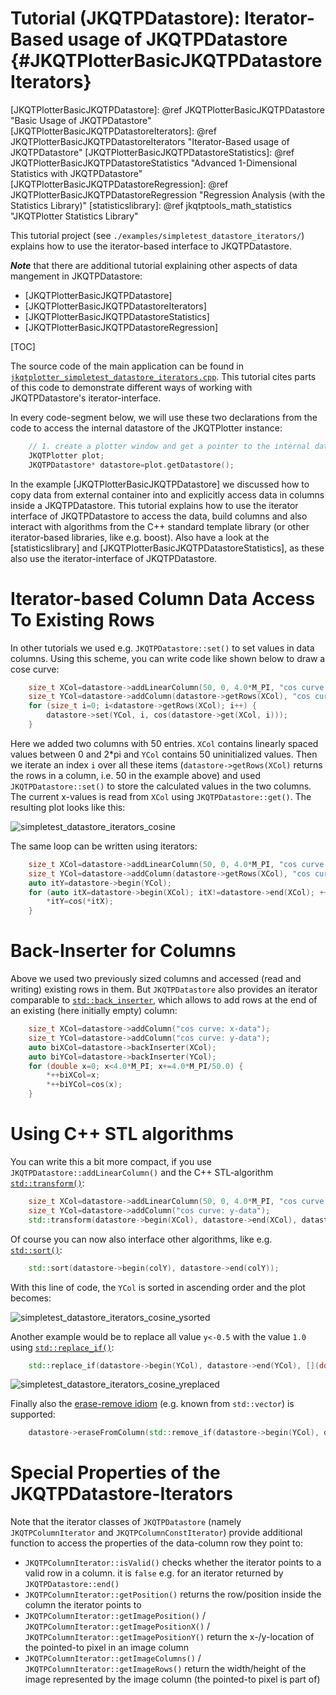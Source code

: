 # Tutorial (JKQTPDatastore): Iterator-Based usage of JKQTPDatastore             {#JKQTPlotterBasicJKQTPDatastoreIterators}


[JKQTPlotterBasicJKQTPDatastore]: @ref JKQTPlotterBasicJKQTPDatastore "Basic Usage of JKQTPDatastore"
[JKQTPlotterBasicJKQTPDatastoreIterators]: @ref JKQTPlotterBasicJKQTPDatastoreIterators "Iterator-Based usage of JKQTPDatastore"
[JKQTPlotterBasicJKQTPDatastoreStatistics]: @ref JKQTPlotterBasicJKQTPDatastoreStatistics "Advanced 1-Dimensional Statistics with JKQTPDatastore"
[JKQTPlotterBasicJKQTPDatastoreRegression]: @ref JKQTPlotterBasicJKQTPDatastoreRegression "Regression Analysis (with the Statistics Library)"
[statisticslibrary]: @ref jkqtptools_math_statistics "JKQTPlotter Statistics Library"

This tutorial project (see `./examples/simpletest_datastore_iterators/`) explains how to use the iterator-based interface to JKQTPDatastore.

***Note*** that there are additional tutorial explaining other aspects of data mangement in JKQTPDatastore:
  - [JKQTPlotterBasicJKQTPDatastore]
  - [JKQTPlotterBasicJKQTPDatastoreIterators]
  - [JKQTPlotterBasicJKQTPDatastoreStatistics]
  - [JKQTPlotterBasicJKQTPDatastoreRegression]



[TOC]

The source code of the main application can be found in [`jkqtplotter_simpletest_datastore_iterators.cpp`](https://github.com/jkriege2/JKQtPlotter/tree/master/examples/simpletest_datastore_iterators/jkqtplotter_simpletest_datastore_iterators.cpp). 
This tutorial cites parts of this code to demonstrate different ways of working with JKQTPDatastore's iterator-interface.

In every code-segment below, we will use these two declarations from the code to access the internal datastore of the JKQTPlotter instance:
```.cpp
    // 1. create a plotter window and get a pointer to the internal datastore (for convenience)
    JKQTPlotter plot;
    JKQTPDatastore* datastore=plot.getDatastore();
```

In the example [JKQTPlotterBasicJKQTPDatastore] we discussed how to copy data from external container into and explicitly access data in columns inside a JKQTPDatastore. This tutorial explains how to use the iterator interface of JKQTPDatastore to access the data, build columns and also interact with algorithms from the C++ standard template library (or other iterator-based libraries, like e.g. boost). Also have a look at the [statisticslibrary] and [JKQTPlotterBasicJKQTPDatastoreStatistics], as these also use the iterator-interface of JKQTPDatastore.

# Iterator-based Column Data Access To Existing Rows

In other tutorials we used e.g. `JKQTPDatastore::set()` to set values in data columns. Using this scheme, you can write code like shown below to draw a cose curve:

```.cpp
    size_t XCol=datastore->addLinearColumn(50, 0, 4.0*M_PI, "cos curve: x-data");
    size_t YCol=datastore->addColumn(datastore->getRows(XCol), "cos curve: y-data");
    for (size_t i=0; i<datastore->getRows(XCol); i++) {
        datastore->set(YCol, i, cos(datastore->get(XCol, i)));
    }
```
Here we added two columns with 50 entries. `XCol` contains linearly spaced values between 0 and 2*pi and `YCol` contains 50 uninitialized values. Then we iterate an index `i` over all these items (`datastore->getRows(XCol)` returns the rows in a column, i.e. 50 in the example above) and used `JKQTPDatastore::set()` to store the calculated values in the two columns. The current x-values is read from `XCol` using `JKQTPDatastore::get()`. The resulting plot looks like this:

![simpletest_datastore_iterators_cosine](https://raw.githubusercontent.com/jkriege2/JKQtPlotter/master/screenshots/simpletest_datastore_iterators_cosine.png)

The same loop can be written using iterators:
```.cpp
    size_t XCol=datastore->addLinearColumn(50, 0, 4.0*M_PI, "cos curve: x-data");
    size_t YCol=datastore->addColumn(datastore->getRows(XCol), "cos curve: y-data");
    auto itY=datastore->begin(YCol);
    for (auto itX=datastore->begin(XCol); itX!=datastore->end(XCol); ++itX, ++itY) {
        *itY=cos(*itX);
    }
```

# Back-Inserter for Columns

Above we used two previously sized columns and accessed (read and writing) existing rows in them. But `JKQTPDatastore` also provides an iterator comparable to [`std::back_inserter`](https://de.cppreference.com/w/cpp/iterator/back_inserter), which allows to add rows at the end of an existing (here initially empty) column:
```.cpp
    size_t XCol=datastore->addColumn("cos curve: x-data");
    size_t YCol=datastore->addColumn("cos curve: y-data");
    auto biXCol=datastore->backInserter(XCol);
    auto biYCol=datastore->backInserter(YCol);
    for (double x=0; x<4.0*M_PI; x+=4.0*M_PI/50.0) {
        *++biXCol=x;
        *++biYCol=cos(x);
    }
```

# Using C++ STL algorithms

You can write this a bit more compact, if you use `JKQTPDatastore::addLinearColumn()` and the C++ STL-algorithm [`std::transform()`](https://de.cppreference.com/w/cpp/algorithm/transform):
```.cpp
    size_t XCol=datastore->addLinearColumn(50, 0, 4.0*M_PI, "cos curve: x-data");
    size_t YCol=datastore->addColumn("cos curve: y-data");
    std::transform(datastore->begin(XCol), datastore->end(XCol), datastore->backInserter(YCol), &cos);
```

Of course you can now also interface other algorithms, like e.g. [`std::sort()`](https://de.cppreference.com/w/cpp/algorithm/sort):
```.cpp
    std::sort(datastore->begin(colY), datastore->end(colY));
```

With this line of code, the `YCol` is sorted in ascending order and the plot becomes:

![simpletest_datastore_iterators_cosine_ysorted](https://raw.githubusercontent.com/jkriege2/JKQtPlotter/master/screenshots/simpletest_datastore_iterators_cosine_ysorted.png)

Another example would be to replace all value `y<-0.5` with the value `1.0` using  [`std::replace_if()`](https://de.cppreference.com/w/cpp/algorithm/replace):
```.cpp
    std::replace_if(datastore->begin(YCol), datastore->end(YCol), [](double v) { return v<-0.5; }, 1.0);
```

![simpletest_datastore_iterators_cosine_yreplaced](https://raw.githubusercontent.com/jkriege2/JKQtPlotter/master/screenshots/simpletest_datastore_iterators_cosine_yreplaced.png)

Finally also the [erase-remove idiom](https://en.wikipedia.org/wiki/Erase%E2%80%93remove_idiom) (e.g. known from `std::vector`) is supported:
```.cpp
    datastore->eraseFromColumn(std::remove_if(datastore->begin(YCol), datastore->end(YCol), [](double v) { return v<0; }), datastore->end(YCol));
```

# Special Properties of the JKQTPDatastore-Iterators

Note that the iterator classes of `JKQTPDatastore` (namely `JKQTPColumnIterator` and `JKQTPColumnConstIterator`) provide additional function to access the properties of the data-column row they point to:
  - `JKQTPColumnIterator::isValid()` checks whether the iterator points to a valid row in a column. it is `false` e.g. for an iterator returned by `JKQTPDatastore::end()`
  - `JKQTPColumnIterator::getPosition()` returns the row/position inside the column the iterator points to
  - `JKQTPColumnIterator::getImagePosition()` / `JKQTPColumnIterator::getImagePositionX()` / `JKQTPColumnIterator::getImagePositionY()` return the x-/y-location of the pointed-to pixel in an image column
  - `JKQTPColumnIterator::getImageColumns()` / `JKQTPColumnIterator::getImageRows()` return the width/height of the image represented by the image column (the pointed-to pixel is part of)
  